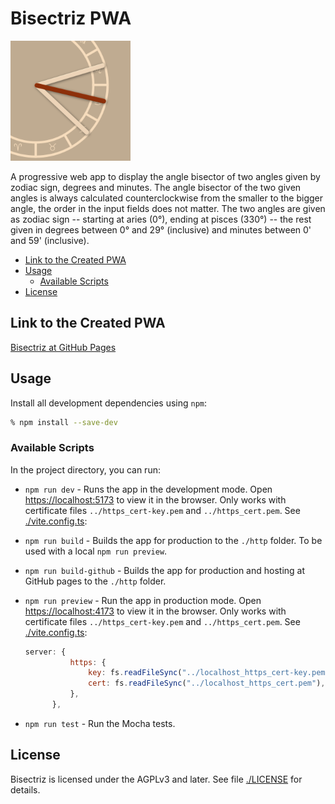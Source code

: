 # Bisectriz PWA

![Bisectriz logo](./public/icons/icon-192.png)

A progressive web app to display the angle bisector of two angles given by zodiac sign, degrees and minutes.
The angle bisector of the two given angles is always calculated counterclockwise from the smaller to the bigger angle, the order in the input fields does not matter. The two angles are given as zodiac sign -- starting at aries (0°), ending at pisces (330°) -- the rest given in degrees between 0° and 29° (inclusive) and minutes between 0' and 59' (inclusive).

- [Link to the Created PWA](#link-to-the-created-pwa)
- [Usage](#usage)
  - [Available Scripts](#available-scripts)
- [License](#license)

## Link to the Created PWA

[Bisectriz at GitHub Pages](https://release-candidate.github.io/Bisectriz/http/)

## Usage

Install all development dependencies using `npm`:

```bash
% npm install --save-dev
```

### Available Scripts

In the project directory, you can run:

- `npm run dev` - Runs the app in the development mode. Open [https://localhost:5173](https://localhost:5173) to view it in the browser. Only works with certificate files `../https_cert-key.pem` and `../https_cert.pem`. See [./vite.config.ts](./vite.config.ts):
- `npm run build` - Builds the app for production to the `./http` folder. To be used with a local `npm run preview`.
- `npm run build-github` - Builds the app for production and hosting at GitHub pages to the `./http` folder.
- `npm run preview` - Run the app in production mode. Open [https://localhost:4173](https://localhost:4173) to view it in the browser. Only works with certificate files `../https_cert-key.pem` and `../https_cert.pem`. See [./vite.config.ts](./vite.config.ts):

  ```javascript
  server: {
            https: {
                key: fs.readFileSync("../localhost_https_cert-key.pem"),
                cert: fs.readFileSync("../localhost_https_cert.pem"),
            },
        },
  ```

- `npm run test` - Run the Mocha tests.

## License

Bisectriz is licensed under the AGPLv3 and later. See file [./LICENSE](./LICENSE) for details.
